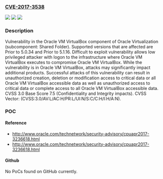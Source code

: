 ### [CVE-2017-3538](https://cve.mitre.org/cgi-bin/cvename.cgi?name=CVE-2017-3538)
![](https://img.shields.io/static/v1?label=Product&message=Oracle%20VM%20VirtualBox&color=blue)
![](https://img.shields.io/static/v1?label=Version&message=%3C%205.0.34%20&color=brighgreen)
![](https://img.shields.io/static/v1?label=Vulnerability&message=Difficult%20to%20exploit%20vulnerability%20allows%20low%20privileged%20attacker%20with%20logon%20to%20the%20infrastructure%20where%20Oracle%20VM%20VirtualBox%20executes%20to%20compromise%20Oracle%20VM%20VirtualBox.%20%20While%20the%20vulnerability%20is%20in%20Oracle%20VM%20VirtualBox%2C%20attacks%20may%20significantly%20impact%20additional%20products.%20%20Successful%20attacks%20of%20this%20vulnerability%20can%20result%20in%20%20unauthorized%20creation%2C%20deletion%20or%20modification%20access%20to%20critical%20data%20or%20all%20Oracle%20VM%20VirtualBox%20accessible%20data%20as%20well%20as%20%20unauthorized%20access%20to%20critical%20data%20or%20complete%20access%20to%20all%20Oracle%20VM%20VirtualBox%20accessible%20data.&color=brighgreen)

### Description

Vulnerability in the Oracle VM VirtualBox component of Oracle Virtualization (subcomponent: Shared Folder). Supported versions that are affected are Prior to 5.0.34 and Prior to 5.1.16. Difficult to exploit vulnerability allows low privileged attacker with logon to the infrastructure where Oracle VM VirtualBox executes to compromise Oracle VM VirtualBox. While the vulnerability is in Oracle VM VirtualBox, attacks may significantly impact additional products. Successful attacks of this vulnerability can result in unauthorized creation, deletion or modification access to critical data or all Oracle VM VirtualBox accessible data as well as unauthorized access to critical data or complete access to all Oracle VM VirtualBox accessible data. CVSS 3.0 Base Score 7.5 (Confidentiality and Integrity impacts). CVSS Vector: (CVSS:3.0/AV:L/AC:H/PR:L/UI:N/S:C/C:H/I:H/A:N).

### POC

#### Reference
- http://www.oracle.com/technetwork/security-advisory/cpuapr2017-3236618.html
- http://www.oracle.com/technetwork/security-advisory/cpuapr2017-3236618.html

#### Github
No PoCs found on GitHub currently.

